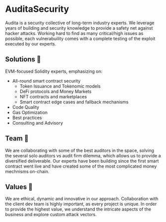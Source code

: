 # AuditaSecurity 
Audita is a security collective of long-term industry experts. We leverage years of building and security knowledge to provide a safety net against hacker attacks. 
Working hard to find as many critical/high issues as possible, each vulnerabuility comes with a complete testing of the exploit executed by our experts. 

## Solutions 🔎
EVM-focused Solidity experts, emphasizing on: 
- All-round smart contract security
  - Token Issuance and Tokenomic models
  - DeFi protocols and Money Markets
  - NFT contracts and marketplaces
  - Smart contract edge cases and fallback mechanisms
- Code Quality
- Gas Optimization
- Best practices
- Consulting and Advisory

## Team 🤝
We are collaborating with some of the best auditors in the space, solving the several solo auditors vs audit firm dilemma, which allows us to provide a diversified deliverable. Our experts have been building since the first smart contract went live and have created some of the most complicated money mechnisms on-chain. 

## Values 🌟
We are ethical, dynamic and innovative in our approach. Collaboration with the client dev team is highly important, as every project is unique. In order to provide the highest value, we understand the intricate aspects of the business and explore custom attack vectors.
